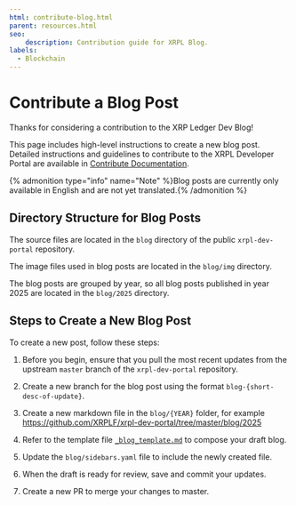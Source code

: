 ```yaml
---
html: contribute-blog.html
parent: resources.html
seo:
    description: Contribution guide for XRPL Blog.
labels:
  - Blockchain
---
```

# Contribute a Blog Post

Thanks for considering a contribution to the XRP Ledger Dev Blog!

This page includes high-level instructions to create a new blog post. Detailed instructions and guidelines to contribute to the XRPL Developer Portal are available in [Contribute Documentation](../contribute-documentation/index.md).

{% admonition type="info" name="Note" %}Blog posts are currently only available in English and are not yet translated.{% /admonition %}


## Directory Structure for Blog Posts

The source files are located in the `blog` directory of the public `xrpl-dev-portal` repository. 

The image files used in blog posts are located in the `blog/img` directory.

The blog posts are grouped by year, so all blog posts published in year 2025 are located in the `blog/2025` directory. 

## Steps to Create a New Blog Post

To create a new post, follow these steps:

1. Before you begin, ensure that you pull the most recent updates from the upstream `master` branch of the `xrpl-dev-portal` repository.

2. Create a new branch for the blog post using the format `blog-{short-desc-of-update}`.

3. Create a new markdown file in the `blog/{YEAR}` folder, for example https://github.com/XRPLF/xrpl-dev-portal/tree/master/blog/2025

4. Refer to the template file [`_blog_template.md`](https://github.com/XRPLF/xrpl-dev-portal/tree/master/resources/contribute-blog/_blog-template.md) to compose your draft blog. 

5. Update the `blog/sidebars.yaml` file to include the newly created file.

6. When the draft is ready for review, save and commit your updates.

7. Create a new PR to merge your changes to master. 
